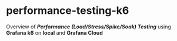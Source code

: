 # performance-testing-k6

Overview of ***Performance (Load/Stress/Spike/Soak) Testing*** using **Grafana k6** on **local** and **Grafana Cloud**
